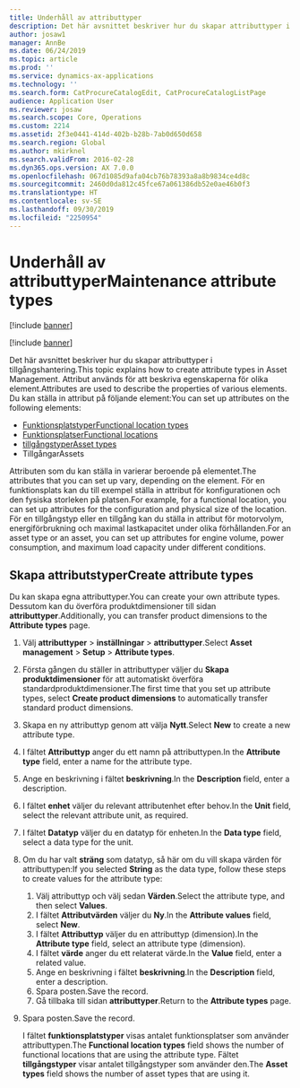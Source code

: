 ```yaml
---
title: Underhåll av attributtyper
description: Det här avsnittet beskriver hur du skapar attributtyper i tillgångshantering.
author: josaw1
manager: AnnBe
ms.date: 06/24/2019
ms.topic: article
ms.prod: ''
ms.service: dynamics-ax-applications
ms.technology: ''
ms.search.form: CatProcureCatalogEdit, CatProcureCatalogListPage
audience: Application User
ms.reviewer: josaw
ms.search.scope: Core, Operations
ms.custom: 2214
ms.assetid: 2f3e0441-414d-402b-b28b-7ab0d650d658
ms.search.region: Global
ms.author: mkirknel
ms.search.validFrom: 2016-02-28
ms.dyn365.ops.version: AX 7.0.0
ms.openlocfilehash: 067d1085d9afa04cb76b78393a8a8b9834ce4d8c
ms.sourcegitcommit: 2460d0da812c45fce67a061386db52e0ae46b0f3
ms.translationtype: HT
ms.contentlocale: sv-SE
ms.lasthandoff: 09/30/2019
ms.locfileid: "2250954"
---
```

# <a name="maintenance-attribute-types"></a><span data-ttu-id="d4870-103">Underhåll av attributtyper</span><span class="sxs-lookup"><span data-stu-id="d4870-103">Maintenance attribute types</span></span>

[!include [banner](../../includes/banner.md)]

[!include [banner](../../includes/preview-banner.md)]

<span data-ttu-id="d4870-104">Det här avsnittet beskriver hur du skapar attributtyper i tillgångshantering.</span><span class="sxs-lookup"><span data-stu-id="d4870-104">This topic explains how to create attribute types in Asset Management.</span></span> <span data-ttu-id="d4870-105">Attribut används för att beskriva egenskaperna för olika element.</span><span class="sxs-lookup"><span data-stu-id="d4870-105">Attributes are used to describe the properties of various elements.</span></span> <span data-ttu-id="d4870-106">Du kan ställa in attribut på följande element:</span><span class="sxs-lookup"><span data-stu-id="d4870-106">You can set up attributes on the following elements:</span></span>

- [<span data-ttu-id="d4870-107">Funktionsplatstyper</span><span class="sxs-lookup"><span data-stu-id="d4870-107">Functional location types</span></span>](../setup-for-functional-locations/functional-location-types.md)
- [<span data-ttu-id="d4870-108">Funktionsplatser</span><span class="sxs-lookup"><span data-stu-id="d4870-108">Functional locations</span></span>](../functional-locations/create-functional-locations.md)
- [<span data-ttu-id="d4870-109">tillgångstyper</span><span class="sxs-lookup"><span data-stu-id="d4870-109">Asset types</span></span>](../setup-for-objects/object-types.md)
- <span data-ttu-id="d4870-110">Tillgångar</span><span class="sxs-lookup"><span data-stu-id="d4870-110">Assets</span></span>

<span data-ttu-id="d4870-111">Attributen som du kan ställa in varierar beroende på elementet.</span><span class="sxs-lookup"><span data-stu-id="d4870-111">The attributes that you can set up vary, depending on the element.</span></span> <span data-ttu-id="d4870-112">För en funktionsplats kan du till exempel ställa in attribut för konfigurationen och den fysiska storleken på platsen.</span><span class="sxs-lookup"><span data-stu-id="d4870-112">For example, for a functional location, you can set up attributes for the configuration and physical size of the location.</span></span> <span data-ttu-id="d4870-113">För en tillgångstyp eller en tillgång kan du ställa in attribut för motorvolym, energiförbrukning och maximal lastkapacitet under olika förhållanden.</span><span class="sxs-lookup"><span data-stu-id="d4870-113">For an asset type or an asset, you can set up attributes for engine volume, power consumption, and maximum load capacity under different conditions.</span></span>

## <a name="create-attribute-types"></a><span data-ttu-id="d4870-114">Skapa attributstyper</span><span class="sxs-lookup"><span data-stu-id="d4870-114">Create attribute types</span></span>

<span data-ttu-id="d4870-115">Du kan skapa egna attributtyper.</span><span class="sxs-lookup"><span data-stu-id="d4870-115">You can create your own attribute types.</span></span> <span data-ttu-id="d4870-116">Dessutom kan du överföra produktdimensioner till sidan **attributtyper**.</span><span class="sxs-lookup"><span data-stu-id="d4870-116">Additionally, you can transfer product dimensions to the **Attribute types** page.</span></span>

1. <span data-ttu-id="d4870-117">Välj **attributtyper** \> **inställningar** \> **attributtyper**.</span><span class="sxs-lookup"><span data-stu-id="d4870-117">Select **Asset management** \> **Setup** \> **Attribute types**.</span></span>
2. <span data-ttu-id="d4870-118">Första gången du ställer in attributtyper väljer du **Skapa produktdimensioner** för att automatiskt överföra standardproduktdimensioner.</span><span class="sxs-lookup"><span data-stu-id="d4870-118">The first time that you set up attribute types, select **Create product dimensions** to automatically transfer standard product dimensions.</span></span>
3. <span data-ttu-id="d4870-119">Skapa en ny attributtyp genom att välja **Nytt**.</span><span class="sxs-lookup"><span data-stu-id="d4870-119">Select **New** to create a new attribute type.</span></span>
4. <span data-ttu-id="d4870-120">I fältet **Attributtyp** anger du ett namn på attributtypen.</span><span class="sxs-lookup"><span data-stu-id="d4870-120">In the **Attribute type** field, enter a name for the attribute type.</span></span>
5. <span data-ttu-id="d4870-121">Ange en beskrivning i fältet **beskrivning**.</span><span class="sxs-lookup"><span data-stu-id="d4870-121">In the **Description** field, enter a description.</span></span>
6. <span data-ttu-id="d4870-122">I fältet **enhet** väljer du relevant attributenhet efter behov.</span><span class="sxs-lookup"><span data-stu-id="d4870-122">In the **Unit** field, select the relevant attribute unit, as required.</span></span>
7. <span data-ttu-id="d4870-123">I fältet **Datatyp** väljer du en datatyp för enheten.</span><span class="sxs-lookup"><span data-stu-id="d4870-123">In the **Data type** field, select a data type for the unit.</span></span>
8. <span data-ttu-id="d4870-124">Om du har valt **sträng** som datatyp, så här om du vill skapa värden för attributtypen:</span><span class="sxs-lookup"><span data-stu-id="d4870-124">If you selected **String** as the data type, follow these steps to create values for the attribute type:</span></span>

    1. <span data-ttu-id="d4870-125">Välj attributtyp och välj sedan **Värden**.</span><span class="sxs-lookup"><span data-stu-id="d4870-125">Select the attribute type, and then select **Values**.</span></span>
    2. <span data-ttu-id="d4870-126">I fältet **Attributvärden** väljer du **Ny**.</span><span class="sxs-lookup"><span data-stu-id="d4870-126">In the **Attribute values** field, select **New**.</span></span>
    3. <span data-ttu-id="d4870-127">I fältet **Attributtyp** väljer du en attributtyp (dimension).</span><span class="sxs-lookup"><span data-stu-id="d4870-127">In the **Attribute type** field, select an attribute type (dimension).</span></span>
    4. <span data-ttu-id="d4870-128">I fältet **värde** anger du ett relaterat värde.</span><span class="sxs-lookup"><span data-stu-id="d4870-128">In the **Value** field, enter a related value.</span></span>
    5. <span data-ttu-id="d4870-129">Ange en beskrivning i fältet **beskrivning**.</span><span class="sxs-lookup"><span data-stu-id="d4870-129">In the **Description** field, enter a description.</span></span>
    6. <span data-ttu-id="d4870-130">Spara posten.</span><span class="sxs-lookup"><span data-stu-id="d4870-130">Save the record.</span></span>
    7. <span data-ttu-id="d4870-131">Gå tillbaka till sidan **attributtyper**.</span><span class="sxs-lookup"><span data-stu-id="d4870-131">Return to the **Attribute types** page.</span></span>

9. <span data-ttu-id="d4870-132">Spara posten.</span><span class="sxs-lookup"><span data-stu-id="d4870-132">Save the record.</span></span>

    <span data-ttu-id="d4870-133">I fältet **funktionsplatstyper** visas antalet funktionsplatser som använder attributtypen.</span><span class="sxs-lookup"><span data-stu-id="d4870-133">The **Functional location types** field shows the number of functional locations that are using the attribute type.</span></span> <span data-ttu-id="d4870-134">Fältet **tillgångstyper** visar antalet tillgångstyper som använder den.</span><span class="sxs-lookup"><span data-stu-id="d4870-134">The **Asset types** field shows the number of asset types that are using it.</span></span>
